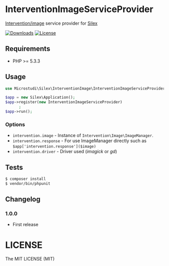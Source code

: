 # InterventionImageServiceProvider

 [Intervention/image](http://image.intervention.io/) service provider for [Silex](http://silex.sensiolabs.org)

[![Downloads](https://img.shields.io/packagist/dt/microstudi/silex-intervention-image.svg?style=flat-square)](https://packagist.org/packages/microstudi/silex-captcha)
[![License](https://img.shields.io/packagist/l/microstudi/silex-captcha.svg?style=flat-square)](http://opensource.org/licenses/MIT)

## Requirements

- PHP >= 5.3.3

## Usage

```php
use Microstudi\Silex\InterventionImage\InterventionImageServiceProvider;

$app = new Silex\Application();
$app->register(new InterventionImageServiceProvider)
      ;
$app->run();
```

### Options


- `intervention.image` - Instance of `Intervention\Image\ImageManager`.
- `intervention.response` - For use ImageManager directly such as `$app['intervention.response']($image)`
- `intervention.driver` -  Driver used (*imagick* or *gd*)


## Tests

```bash
$ composer install
$ vendor/bin/phpunit
```


## Changelog

### 1.0.0

- First release

# LICENSE

The MIT LICENSE (MIT)
